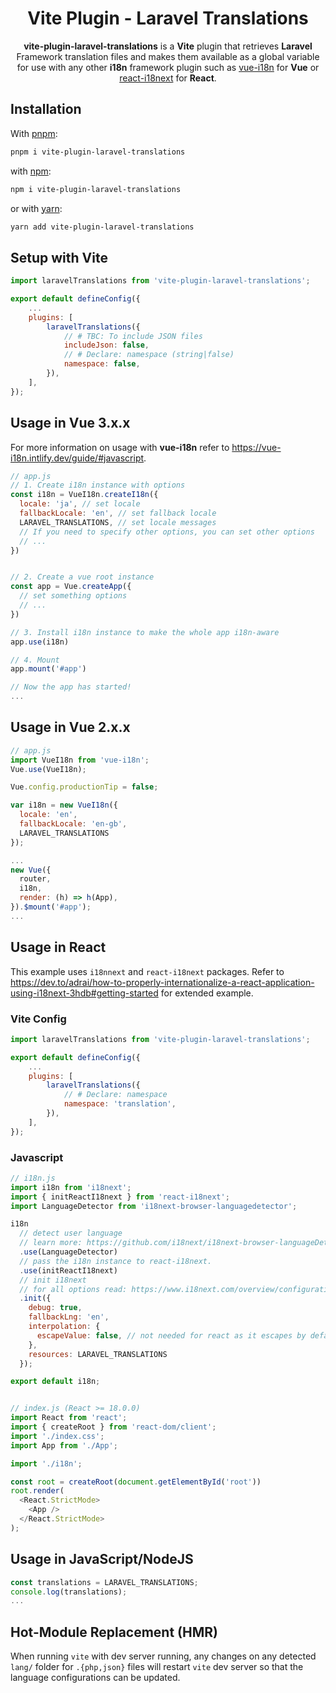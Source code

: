 <h1 align="center" style="border:none !important">
    Vite Plugin - Laravel Translations
</h1>

<p align="center">
    <b>vite-plugin-laravel-translations</b> is a <b>Vite</b> plugin that retrieves <b>Laravel</b> Framework translation
    files and makes them available as a global variable for use with any other <b>i18n</b> framework plugin such as <a href="https://www.npmjs.com/package/vue-i18n">vue-i18n</a> for <b>Vue</b> or <a href="https://www.npmjs.com/package/react-i18next">react-i18next</a> for <b>React</b>.
</p>

## Installation

With [pnpm](https://www.npmjs.com):
```sh
pnpm i vite-plugin-laravel-translations
```

with [npm](https://www.npmjs.com):
```sh
npm i vite-plugin-laravel-translations
```

or with [yarn](https://yarnpkg.com):
```sh
yarn add vite-plugin-laravel-translations
```

## Setup with Vite
```js
import laravelTranslations from 'vite-plugin-laravel-translations';

export default defineConfig({
	...
	plugins: [
		laravelTranslations({
			// # TBC: To include JSON files
			includeJson: false,
			// # Declare: namespace (string|false)
			namespace: false,
		}),
	],
});
```

## Usage in Vue 3.x.x
For more information on usage with <b>vue-i18n</b> refer to <a href="https://vue-i18n.intlify.dev/guide/#javascript">https://vue-i18n.intlify.dev/guide/#javascript</a>.

```js
// app.js
// 1. Create i18n instance with options
const i18n = VueI18n.createI18n({
  locale: 'ja', // set locale
  fallbackLocale: 'en', // set fallback locale
  LARAVEL_TRANSLATIONS, // set locale messages
  // If you need to specify other options, you can set other options
  // ...
})


// 2. Create a vue root instance
const app = Vue.createApp({
  // set something options
  // ...
})

// 3. Install i18n instance to make the whole app i18n-aware
app.use(i18n)

// 4. Mount
app.mount('#app')

// Now the app has started!
...
```

## Usage in Vue 2.x.x
```js
// app.js
import VueI18n from 'vue-i18n';
Vue.use(VueI18n);

Vue.config.productionTip = false;

var i18n = new VueI18n({
  locale: 'en',
  fallbackLocale: 'en-gb',
  LARAVEL_TRANSLATIONS
});

...
new Vue({
  router,
  i18n,
  render: (h) => h(App),
}).$mount('#app');
...
```

## Usage in React
This example uses `i18nnext` and `react-i18next` packages. Refer to <a href="https://dev.to/adrai/how-to-properly-internationalize-a-react-application-using-i18next-3hdb#getting-started">https://dev.to/adrai/how-to-properly-internationalize-a-react-application-using-i18next-3hdb#getting-started</a> for extended example.


### <b>Vite Config</b>
```js
import laravelTranslations from 'vite-plugin-laravel-translations';

export default defineConfig({
	...
	plugins: [
		laravelTranslations({
			// # Declare: namespace
			namespace: 'translation',
		}),
	],
});
```

### <b>Javascript</b>
```js
// i18n.js
import i18n from 'i18next';
import { initReactI18next } from 'react-i18next';
import LanguageDetector from 'i18next-browser-languagedetector';

i18n
  // detect user language
  // learn more: https://github.com/i18next/i18next-browser-languageDetector
  .use(LanguageDetector)
  // pass the i18n instance to react-i18next.
  .use(initReactI18next)
  // init i18next
  // for all options read: https://www.i18next.com/overview/configuration-options
  .init({
    debug: true,
    fallbackLng: 'en',
    interpolation: {
      escapeValue: false, // not needed for react as it escapes by default
    },
    resources: LARAVEL_TRANSLATIONS
  });

export default i18n;


// index.js (React >= 18.0.0)
import React from 'react';
import { createRoot } from 'react-dom/client';
import './index.css';
import App from './App';

import './i18n';

const root = createRoot(document.getElementById('root'))
root.render(
  <React.StrictMode>
    <App />
  </React.StrictMode>
);
```

## Usage in JavaScript/NodeJS
```js
const translations = LARAVEL_TRANSLATIONS;
console.log(translations);
...
```


## Hot-Module Replacement (HMR)

When running `vite` with dev server running, any changes on any detected `lang/` folder for `.{php,json}` files will restart `vite` dev server so that the language configurations can be updated.

